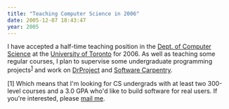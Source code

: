 ```yaml
---
title: "Teaching Computer Science in 2006"
date: 2005-12-07 18:43:47
year: 2005
---
```

I have accepted a half-time teaching position in the <a href="http://www.cs.utoronto.ca">Dept. of Computer Science</a> at the <a href="http://www.utoronto.ca">University of Toronto</a> for 2006.  As well as teaching some regular courses, I plan to supervise some undergraduate programming projects<sup><a href="#1">1</a></sup> and work on <a href="http://www.third-bit.com/drp">DrProject</a> and <a href="http://www.third-bit.com/swc">Software Carpentry</a>.

[<a name="1"></a>1] Which means that I'm looking for CS undergrads with at least two 300-level courses and a 3.0 GPA who'd like to build software for real users.  If you're interested, please <a href="mailto:gvwilson@cs.utoronto.ca">mail me</a>.
